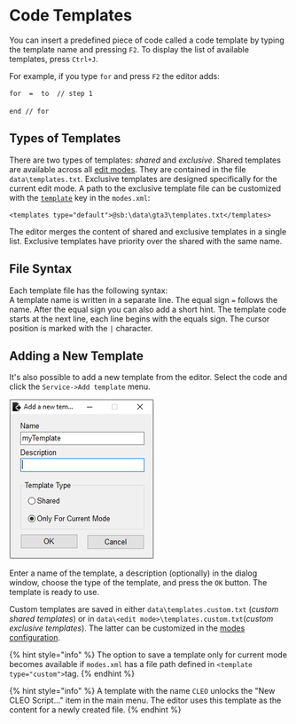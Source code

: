# Code Templates

You can insert a predefined piece of code called a code template by typing the template name and pressing `F2`. To display the list of available templates, press `Ctrl+J`. 

For example, if you type `for` and press `F2` the editor adds:

```text
for  =  to  // step 1

end // for
```

## Types of Templates

There are two types of templates: _shared_ and _exclusive_. Shared templates are available across all [edit modes](./). They are contained in the file `data\templates.txt`. Exclusive templates are designed specifically for the current edit mode. A path to the exclusive template file can be customized with the [`template`](./#templates) key in the `modes.xml`:

```text
<templates type="default">@sb:\data\gta3\templates.txt</templates>
```

The editor merges the content of shared and exclusive templates in a single list. Exclusive templates have priority over the shared with the same name.

## File Syntax

Each template file has the following syntax:  
A template name is written in a separate line. The equal sign `=` follows the name. After the equal sign you can also add a short hint. The template code starts at the next line, each line begins with the equals sign. The cursor position is marked with the `|` character.

## Adding a New Template

It's also possible to add a new template from the editor. Select the code and click the `Service->Add template` menu. 

![](../.gitbook/assets/ide-add-template-en.png)

Enter a name of the template, a description \(optionally\) in the dialog window, choose the type of the template, and press the `OK` button. The template is ready to use. 

Custom templates are saved in either `data\templates.custom.txt` \(_custom shared templates_\) or in `data\<edit mode>\templates.custom.txt`\(_custom exclusive templates_\). The latter can be customized in the [modes configuration](./#templates).

{% hint style="info" %}
The option to save a template only for current mode becomes available if `modes.xml` has a file path defined in `<template type="custom">`tag.
{% endhint %}

{% hint style="info" %}
A template with the name `CLEO` unlocks the "New CLEO Script..." item in the main menu. The editor uses this template as the content for a newly created file.
{% endhint %}

